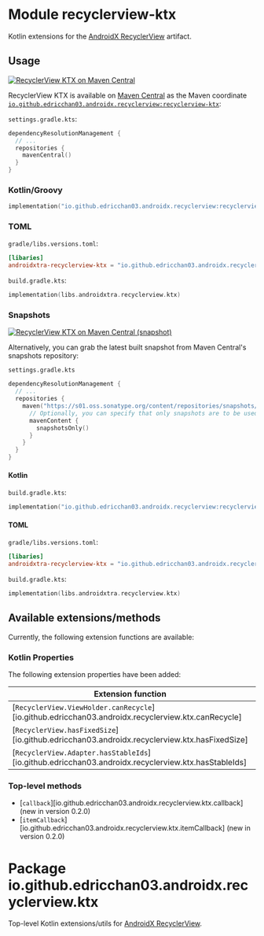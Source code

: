 # Module recyclerview-ktx

Kotlin extensions for
the [AndroidX RecyclerView](https://developer.android.com/jetpack/androidx/releases/recyclerview)
artifact.

## Usage

<a href="https://central.sonatype.com/artifact/io.github.edricchan03.androidx.recyclerview/recyclerview-ktx"><img src="https://img.shields.io/maven-central/v/io.github.edricchan03.androidx.recyclerview/recyclerview-ktx?style=for-the-badge&logo=apachemaven&logoColor=%23C71A36&label=Maven%20Central" alt="RecyclerView KTX on Maven Central"></a>

RecyclerView KTX is available on [Maven Central](https://central.sonatype.com/) as the Maven
coordinate [
`io.github.edricchan03.androidx.recyclerview:recyclerview-ktx`](https://central.sonatype.com/artifact/io.github.edricchan03.androidx.recyclerview/recyclerview-ktx):

`settings.gradle.kts`:

```kotlin
dependencyResolutionManagement {
  // ...
  repositories {
    mavenCentral()
  }
}
```

### Kotlin/Groovy

```kotlin
implementation("io.github.edricchan03.androidx.recyclerview:recyclerview-ktx:0.2.0")
```

### TOML

`gradle/libs.versions.toml`:

```toml
[libaries]
androidxtra-recyclerview-ktx = "io.github.edricchan03.androidx.recyclerview:recyclerview-ktx:0.2.0"
```

`build.gradle.kts`:

```kotlin
implementation(libs.androidxtra.recyclerview.ktx)
```

### Snapshots

<a href="https://s01.oss.sonatype.org/content/repositories/snapshots/io/github/edricchan03/androidx/recyclerview/recyclerview-ktx/"><img src="https://img.shields.io/maven-metadata/v?metadataUrl=https%3A%2F%2Fs01.oss.sonatype.org%2Fcontent%2Frepositories%2Fsnapshots%2Fio%2Fgithub%2Fedricchan03%2Fandroidx%2Frecyclerview%2Frecyclerview-ktx%2Fmaven-metadata.xml&style=for-the-badge&logo=apachemaven&logoColor=%23C71A36&label=Maven%20Central%20(snapshots)" alt="RecyclerView KTX on Maven Central (snapshot)"></a>

Alternatively, you can grab the latest built snapshot from Maven Central's snapshots
repository:

`settings.gradle.kts`

```kotlin
dependencyResolutionManagement {
  // ...
  repositories {
    maven("https://s01.oss.sonatype.org/content/repositories/snapshots/") {
      // Optionally, you can specify that only snapshots are to be used
      mavenContent {
        snapshotsOnly()
      }
    }
  }
}
```

#### Kotlin

`build.gradle.kts`:

```kotlin
implementation("io.github.edricchan03.androidx.recyclerview:recyclerview-ktx:0.3.0-SNAPSHOT")
```

#### TOML

`gradle/libs.versions.toml`:

```toml
[libaries]
androidxtra-recyclerview-ktx = "io.github.edricchan03.androidx.recyclerview:recyclerview-ktx:0.3.0-SNAPSHOT"
```

`build.gradle.kts`:

```kotlin
implementation(libs.androidxtra.recyclerview.ktx)
```

## Available extensions/methods

Currently, the following extension functions are available:

### Kotlin Properties

The following extension properties have been added:

Extension function | Getter | Setter
---|---|---
[`RecyclerView.ViewHolder.canRecycle`][io.github.edricchan03.androidx.recyclerview.ktx.canRecycle] | [`RecyclerView.ViewHolder.isRecyclable`][androidx.recyclerview.widget.RecyclerView.ViewHolder.isRecyclable] | [`RecyclerView.ViewHolder.setIsRecyclable`][androidx.recyclerview.widget.RecyclerView.ViewHolder.setIsRecyclable]
[`RecyclerView.hasFixedSize`][io.github.edricchan03.androidx.recyclerview.ktx.hasFixedSize] | [`RecyclerView.hasFixedSize`][androidx.recyclerview.widget.RecyclerView.hasFixedSize] | [`RecyclerView.setHasFixedSize`][androidx.recyclerview.widget.RecyclerView.setHasFixedSize]
[`RecyclerView.Adapter.hasStableIds`][io.github.edricchan03.androidx.recyclerview.ktx.hasStableIds] | [`RecyclerView.Adapter.hasStableIds`][androidx.recyclerview.widget.RecyclerView.Adapter.hasStableIds] | [`RecyclerView.Adapter.setHasStableIds`][androidx.recyclerview.widget.RecyclerView.Adapter.setHasStableIds]

### Top-level methods

* [`callback`][io.github.edricchan03.androidx.recyclerview.ktx.callback] (new in version 0.2.0)
* [`itemCallback`][io.github.edricchan03.androidx.recyclerview.ktx.itemCallback] (new in version
  0.2.0)

# Package io.github.edricchan03.androidx.recyclerview.ktx

Top-level Kotlin extensions/utils
for [AndroidX RecyclerView](https://developer.android.com/jetpack/androidx/releases/recyclerview).
